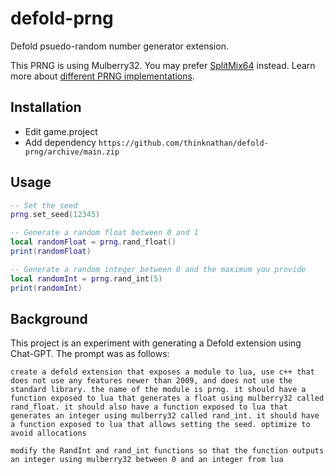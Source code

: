 # defold-prng
Defold psuedo-random number generator extension.

This PRNG is using Mulberry32. You may prefer [SplitMix64](https://github.com/indiesoftby/defold-splitmix64) instead. Learn more about [different PRNG implementations](https://github.com/bryc/code/blob/master/jshash/PRNGs.md).

## Installation

- Edit game.project
- Add dependency `https://github.com/thinknathan/defold-prng/archive/main.zip`

## Usage

```lua
-- Set the seed
prng.set_seed(12345)

-- Generate a random float between 0 and 1
local randomFloat = prng.rand_float()
print(randomFloat)

-- Generate a random integer between 0 and the maximum you provide
local randomInt = prng.rand_int(5)
print(randomInt)
```

## Background

This project is an experiment with generating a Defold extension using Chat-GPT. The prompt was as follows:

```
create a defold extension that exposes a module to lua, use c++ that does not use any features newer than 2009, and does not use the standard library. the name of the module is prng. it should have a function exposed to lua that generates a float using mulberry32 called rand_float. it should also have a function exposed to lua that generates an integer using mulberry32 called rand_int. it should have a function exposed to lua that allows setting the seed. optimize to avoid allocations

modify the RandInt and rand_int functions so that the function outputs an integer using mulberry32 between 0 and an integer from lua
```
